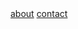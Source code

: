 <html>
  <body>
    <a href="about.html">about</a>
    <a href="contact.html">contact</a>
  <body>  
<html>
